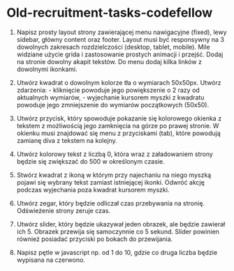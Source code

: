 # Old-recruitment-tasks-codefellow

1.    Napisz prosty layout strony zawierającej menu nawigacyjne (fixed), lewy sidebar, główny content oraz footer. Layout musi być responsywny na 3 dowolnych zakresach rozdzielczości (desktop, tablet, mobile). Mile widziane użycie grida i zastosowanie prostych animacji i przejść. Dodaj na stronie dowolny akapit tekstów. Do menu dodaj kilka linków z dowolnymi ikonkami.

2.    Utwórz kwadrat o dowolnym kolorze tła o wymiarach 50x50px. Utwórz zdarzenia:
     - kliknięcie powoduje jego powiększenie o 2 razy od aktualnych wymiarów,
     - wyjechanie kursorem myszki z kwadratu powoduje jego zmniejszenie do wymiarów początkowych (50x50).

3.    Utwórz przycisk, który spowoduje pokazanie się kolorowego okienka z tekstem z możliwością jego zamknięcia na górze po prawej stronie. W okienku musi znajdować się menu z przyciskami (tab), które powodują zamianę diva z tekstem na kolejny.

4.    Utwórz kolorowy tekst z liczbą 0, która wraz z załadowaniem strony będzie się zwiększać do 500 w określonym czasie.

5.    Stwórz kwadrat z ikoną w którym przy najechaniu na niego myszką pojawi się wybrany tekst zamiast istniejącej ikonki. Odwróć akcję podczas wyjechania poza kwadrat kursorem myszki.

6.    Utwórz zegar, który będzie odliczał czas przebywania na stronię. Odświeżenie strony zeruje czas.

7.    Utwórz slider, który będzie ukazywał jeden obrazek, ale będzie zawierał ich 5. 
Obrazek przewija się samoczynnie co 5 sekund. Slider powinien również posiadać przyciski po bokach do przewijania.

8.    Napisz pętle w javascript np. od 1 do 10, gdzie co druga liczba będzie wypisana na czerwono.